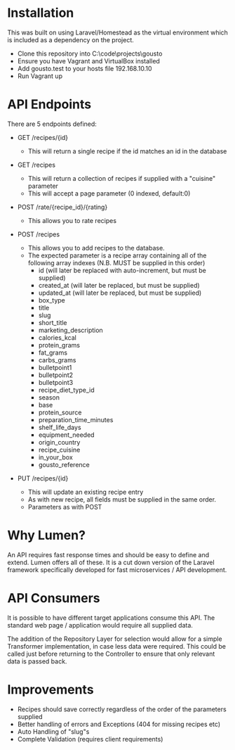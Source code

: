 Installation
============
This was built on using Laravel/Homestead as the virtual
environment which is included as a dependency on the project.

- Clone this repository into C:\code\projects\gousto
- Ensure you have Vagrant and VirtualBox installed
- Add gousto.test to your hosts file 192.168.10.10
- Run Vagrant up

API Endpoints
=============
There are 5 endpoints defined:

* GET /recipes/{id}
  * This will return a single recipe if the id matches an id in the database

* GET /recipes
  * This will return a collection of recipes if supplied with a "cuisine" parameter
  * This will accept a page parameter (0 indexed, default:0)

* POST /rate/{recipe_id}/{rating}
  * This allows you to rate recipes

* POST /recipes
  * This allows you to add recipes to the database.
  * The expected parameter is a recipe array containing all of the following array indexes (N.B. MUST be supplied in this order)
    * id (will later be replaced with auto-increment, but must be supplied)
    * created_at (will later be replaced, but must be supplied)
    * updated_at (will later be replaced, but must be supplied)
    * box_type
    * title
    * slug
    * short_title
    * marketing_description
    * calories_kcal
    * protein_grams
    * fat_grams
    * carbs_grams
    * bulletpoint1
    * bulletpoint2
    * bulletpoint3
    * recipe_diet_type_id
    * season
    * base
    * protein_source
    * preparation_time_minutes
    * shelf_life_days
    * equipment_needed
    * origin_country
    * recipe_cuisine
    * in_your_box
    * gousto_reference

* PUT /recipes/{id}
  * This will update an existing recipe entry
  * As with new recipe, all fields must be supplied in the same order.
  * Parameters as with POST
      

Why Lumen?
==========      
An API requires fast response times and should be easy to define and extend.
Lumen offers all of these. It is a cut down version of the Laravel framework
specifically developed for fast microservices / API development.

API Consumers
=============
It is possible to have different target applications consume this API.
The standard web page / application would require all supplied data.

The addition of the Repository Layer for selection would allow for a simple 
Transformer implementation, in case less data were required. This could be 
called just before returning to the Controller to ensure that only relevant 
data is passed back.
      

Improvements
============
* Recipes should save correctly regardless of the order of the parameters supplied
* Better handling of errors and Exceptions (404 for missing recipes etc)
* Auto Handling of "slug"s
* Complete Validation (requires client requirements)